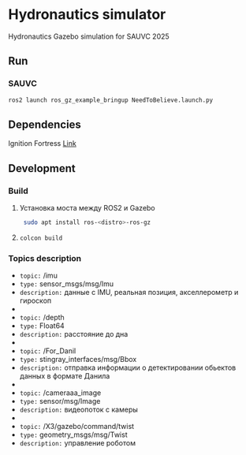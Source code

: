 # Hydronautics simulator
Hydronautics Gazebo simulation for SAUVC 2025

## Run

### SAUVC
```bash
ros2 launch ros_gz_example_bringup NeedToBelieve.launch.py
```

## Dependencies

Ignition Fortress
[Link](https://gazebosim.org/docs/fortress/install/)

## Development

### Build
1. 	
	Установка моста между ROS2 и Gazebo
   ```sh
    sudo apt install ros-<distro>-ros-gz
    ```
3.
    ```sh
    colcon build
    ```

### Topics description

- `topic:` /imu
- `type:` sensor_msgs/msg/Imu
- `description:` данные с IMU, реальная позиция, акселлерометр и гироскоп
- 
- `topic:` /depth
- `type:` Float64
- `description:` расстояние до дна
- 
- `topic:` /For_Danil
- `type:` stingray_interfaces/msg/Bbox
- `description:` отправка информации о детектировании обьектов данных в формате Данила
- 
- `topic:` /cameraaa_image
- `type:` sensor/msg/Image
- `description:` видеопоток с камеры
- 
- `topic:` /X3/gazebo/command/twist
- `type:` geometry_msgs/msg/Twist
- `description:` управление роботом


